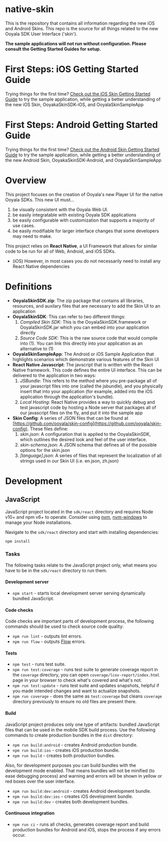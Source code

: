 # native-skin

This is the repository that contains all information regarding the new iOS and Android Skins. This repo is the source for all things related to the new Ooyala SDK User Interface ('skin').  

**The sample applications will not run without configuration. Please consult the Getting Started Guides for setup.**

# First Steps: iOS Getting Started Guide

Trying things for the first time? [Check out the iOS Skin Getting Started Guide](dev_docs/README-ios.md) to try the sample application, while getting a better understanding of the new iOS Skin, OoyakaSkinSDK-iOS, and OoyalaSkinSampleApp

# First Steps: Android Getting Started Guide

Trying things for the first time? [Check out the Android Skin Getting Started Guide](dev_docs/README-android.md) to try the sample application, while getting a better understanding of the new Android Skin, OoyakaSkinSDK-Android, and OoyalaSkinSampleApp



# Overview

This project focuses on the creation of Ooyala's new Player UI for the native Ooyala SDKs. This new UI must...

1. be visually consistent with the Ooyala Web UI.  
2. be easily integratable with existing Ooyala SDK applications
3. be easily configurable with customization that supports a majority of use cases.
4. be easily modifiable for larger interface changes that some developers may need to make.

This project relies on __React Native__, a UI Framework that allows for similar code to be run for all of Web, Android, and iOS SDKs.

- (iOS) However, in most cases you do not necessarily need to install any React Native dependencies

# Definitions

- **OoyalaSkinSDK.zip**: The zip package that contains all libraries, resources, and auxilary files that are necessary to add the Skin UI to an application
- **OoyalaSkinSDK**: This can refer to two different things:
    1. *Compiled Skin SDK*: This is the OoyalaSkinSDK.framework or OoyalaSkinSDK.jar which you can embed into your application directly
    2. *Source Code SDK*: This is the raw source code that would compile into (1).  You can link this directly into your application as an alternative to (1)
- **OoyalaSkinSampleApp**: The Android or iOS Sample Application that highlights scenarios which demonstrate various features of the Skin UI
- **React Native Javascript**: The javscript that is written with the React Native framework. This code defines the entire UI interface.  This can be delivered to the application in two ways:
    1. *JSBundle*: This refers to the method where you pre-package all of your javascript files into one (called the jsbundle), and you physically insert that into your application (for example, added into the iOS application through the application's bundle).
    2. *Local Hosting*: React Native provides a way to quickly debug and test javascript code by hosting a Node server that packages all of our javascript files on the fly, and put it into the sample app
- **Skin Config**: A series of JSON files that can be found at [https://github.com/ooyala/skin-config](https://github.com/ooyala/skin-config). These files define:
    1. *skin.json*: A configuration that is applied to the OoyalaSkinSDK, which outlines the desired look and feel of the user interface.
    2. *skin-schema.json*: A JSON schema that defines all of the possible options for the skin.json
    3. *[language].json*: A series of files that represent the localization of all strings used in our Skin UI (i.e. en.json, zh.json)

# Development

## JavaScript

JavaScript project located in the `sdk/react` directory and requires Node v10+ and npm v6+ to operate. Consider using
[nvm](https://github.com/creationix/nvm), [nvm-windows](https://github.com/coreybutler/nvm-windows) to manage your Node
installations.

Navigate to the `sdk/react` directory and start with installing dependencies:

```sh
npm install
```

### Tasks

The following tasks relate to the JavaScript project only, what means you have to be in the `sdk/react` directory to run
them.

#### Development server

* `npm start` - starts local development server serving dynamically bundled JavaScript.

#### Code checks

Code checks are important parts of development process, the following commands should be used to check source code
quality:

* `npm run lint` - outputs lint errors.
* `npm run flow` - outputs [Flow](https://flow.org/) errors.

#### Tests

* `npm test` - runs test suite.
* `npm run test:coverage` - runs test suite to generate coverage report in the `coverage` directory, you can open
`coverage/lcov-report/index.html` page in your browser to check what's covered and what's not.
* `npm run test:update` - runs test suite and updates snapshots, helpful if you made intended changes and want to
actualize snapshots.
* `npm run coverage` - does the same as `test:coverage` but cleans `coverage` directory previously to ensure no old
files are present there.

#### Build

JavaScript project produces only one type of artifacts: bundled JavaScript files that can be used in the mobile SDK
build process. Use the following commands to create production bundles in the `dist` directory:

* `npm run build:android` - creates Android production bundle.
* `npm run build:ios` - creates iOS production bundle.
* `npm run build` - creates both production bundles.

Also, for development purposes you can build bundles with the development mode enabled. That means bundles will not be
minified (to ease debugging process) and warning and errors will be shown in yellow or red boxes over the user
interface.

* `npm run build:dev:android` - creates Android development bundle.
* `npm run build:dev:ios` - creates iOS development bundle.
* `npm run build:dev` - creates both development bundles.

#### Continuous integration

* `npm run ci` - runs all checks, generates coverage report and build production bundles for Android and iOS, stops the
process if any errors occur.
